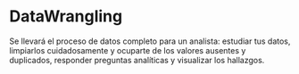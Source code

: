 # DataWrangling
Se llevará el proceso de datos completo para un analista: estudiar tus datos, limpiarlos cuidadosamente y ocuparte de los valores ausentes y duplicados, responder preguntas analíticas y visualizar los hallazgos.
